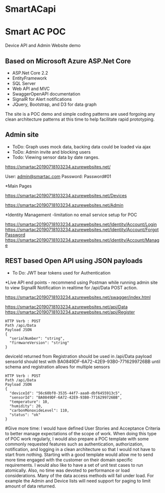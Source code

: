 # SmartACapi
# Smart AC POC

Device API and Admin Website demo

## Based on Microsoft Azure ASP.Net Core
* ASP.Net Core 2.2
* EntityFramework 
* SQL Server
* Web API and MVC
* SwaggerOpenAPI documentation
* SignalR for Alert notifications
* JQuery, Bootstrap, and D3 for data graph


The site is a POC demo and simple coding patterns are used forgoing any clean architecture patterns at this time to help facilitate rapid prototyping.

## Admin site
* ToDo: Graph uses mock data, backing data could be loaded via ajax
* ToDo: Admin invite and blocking users
* Todo: Viewing sensor data by date ranges.

https://smartac20190718103234.azurewebsites.net/

User: admin@smartac.com
Password: Password#01

*Main Pages

https://smartac20190718103234.azurewebsites.net/Devices

https://smartac20190718103234.azurewebsites.net/Admin

*Identity Management -limitation no email service setup for POC

https://smartac20190718103234.azurewebsites.net/Identity/Account/Login
https://smartac20190718103234.azurewebsites.net/Identity/Account/ForgotPassword
https://smartac20190718103234.azurewebsites.net/identity/Account/Manage


## REST based Open API using JSON payloads
* To Do: JWT bear tokens used for Authentication

*Live API end points - recommend using Postman while running admin site to view SignalR Notification in realtime for /api/Data POST action.


https://smartac20190718103234.azurewebsites.net/swagger/index.html

https://smartac20190718103234.azurewebsites.net/api/Data
https://smartac20190718103234.azurewebsites.net/api/Register

```
HTTP Verb : POST
Path /api/Data
Payload JSON
{
  "serialNumber": "string",
  "firmwareVersion": "string"
}
```
deviceId returned from Registration should be used in /api/Data payload
sensorId should test with BA0849DF-6A72-42E9-93B0-7716299726BB
until schema and registration allows for multiple sensors
```
HTTP Verb : POST
Path /api/Data
Payload JSON
{
  "deviceId": "56c60bf0-3535-44f7-aaa0-dbf6455913c5",
  "sensorId": "BA0849DF-6A72-42E9-93B0-7716299726BB",
  "temperature": 10,
  "humidity": 20,
  "carbonMonoxideLevel": 110,
  "status": "ok"
}
```
#Give more time:
I would have defined User Stories and Acceptance Criteria to better manage expectations of the scope of work. When doing this type of POC work regularly, I would also prepare a POC template with some commonly requested features such as authentication, authorization, notification, and logging in a clean architecture so that I would not have to start from nothing.  Starting with a good template would allow me to send more time engaged with the customer on their domain specific requirements. I would also like to have a set of unit test cases to run atomically. Also, no time was devoted to performance or load considerations.  Many of the data access methods will fail under load. For example the Admin and Device lists will need support for paging to limit amount of data returned.
